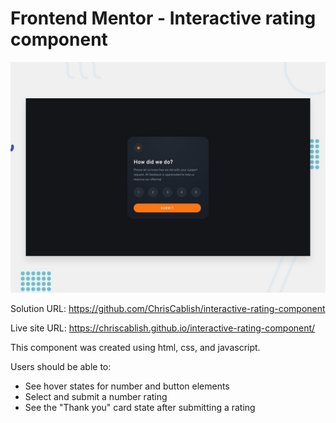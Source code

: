 # Frontend Mentor - Interactive rating component

![Design preview for the Interactive rating component coding challenge](./design/desktop-preview.jpg)

Solution URL: https://github.com/ChrisCablish/interactive-rating-component

Live site URL: https://chriscablish.github.io/interactive-rating-component/

This component was created using html, css, and javascript. 

Users should be able to:

- See hover states for number and button elements
- Select and submit a number rating
- See the "Thank you" card state after submitting a rating
